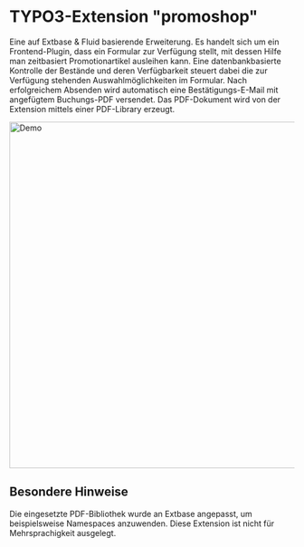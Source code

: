 # TYPO3-Extension "promoshop"

Eine auf Extbase & Fluid basierende Erweiterung. Es handelt sich um ein Frontend-Plugin, dass ein Formular zur Verfügung stellt, mit dessen Hilfe man zeitbasiert Promotionartikel ausleihen kann. Eine datenbankbasierte Kontrolle der Bestände und deren Verfügbarkeit steuert dabei die zur Verfügung stehenden Auswahlmöglichkeiten im Formular. Nach erfolgreichem Absenden wird automatisch eine Bestätigungs-E-Mail mit angefügtem Buchungs-PDF versendet. Das PDF-Dokument wird von der Extension mittels einer PDF-Library erzeugt. 

<img width="612" src="http://www.idomenia.de/assets/promo-rep.jpg" alt="Demo">


## Besondere Hinweise

Die eingesetzte PDF-Bibliothek wurde an Extbase angepasst, um beispielsweise Namespaces anzuwenden. Diese Extension ist nicht für Mehrsprachigkeit ausgelegt.

